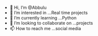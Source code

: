 - 👋 Hi, I’m @Abbulu
- 👀 I’m interested in ...Real time projects
- 🌱 I’m currently learning ...Python
- 💞️ I’m looking to collaborate on ...projects
- 📫 How to reach me ...social media

<!---
Abbulu/Abbulu is a ✨ special ✨ repository because its `README.md` (this file) appears on your GitHub profile.
You can click the Preview link to take a look at your changes.
--->
